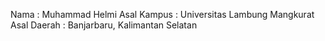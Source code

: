 Nama : Muhammad Helmi
Asal Kampus : Universitas Lambung Mangkurat
Asal Daerah : Banjarbaru, Kalimantan Selatan
